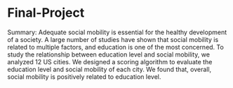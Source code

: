# Final-Project
Summary:
Adequate social mobility is essential for the healthy development of a society. A large number of studies have shown that social mobility is related to multiple factors, and education is one of the most concerned. To study the relationship between education level and social mobility, we analyzed 12 US cities. We designed a scoring algorithm to evaluate the education level and social mobility of each city. We found that, overall, social mobility is positively related to education level.


